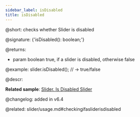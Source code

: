 ```yaml
---
sidebar_label: isDisabled
title: isDisabled
---          
```


@short: checks whether Slider is disabled

@signature: {'isDisabled(): boolean;'}

@returns:
- param	boolean		true, if a slider is disabled, otherwise false

@example:
slider.isDisabled(); // -> true/false


@descr:

**Related sample**: [Slider. Is Disabled Slider](https://snippet.dhtmlx.com/fbo18fue)

@changelog: added in v6.4

@related: slider/usage.md#checkingifasliderisdisabled
